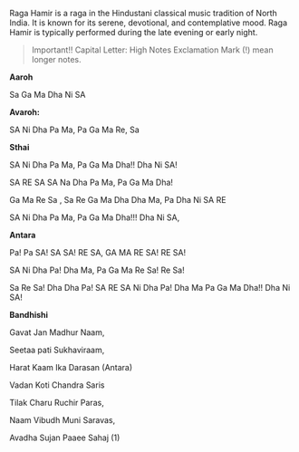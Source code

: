 Raga Hamir is a raga in the Hindustani classical music tradition of North India. It is known for its serene, devotional, and contemplative mood. Raga Hamir is typically performed during the late evening or early night.


> Important!!
> Capital Letter: High Notes
> Exclamation Mark (!) mean longer notes.

**Aaroh**

Sa Ga Ma Dha Ni SA

**Avaroh:**

SA Ni Dha Pa Ma, Pa Ga Ma Re, Sa

**Sthai**

SA Ni Dha Pa Ma, Pa Ga Ma Dha!! Dha Ni SA!

SA RE SA SA Na Dha Pa Ma, Pa Ga Ma Dha!

Ga Ma Re Sa , Sa Re Ga Ma Dha Dha Ma, Pa Dha Ni SA RE

SA Ni Dha Pa Ma, Pa Ga Ma Dha!!! Dha Ni SA,

**Antara**

Pa! Pa SA! SA SA! RE SA, GA MA RE SA! RE SA!

SA Ni Dha Pa! Dha Ma, Pa Ga Ma Re Sa! Re Sa!

Sa Re Sa! Dha Dha Pa! SA RE SA Ni Dha Pa! Dha Ma Pa Ga Ma Dha!! Dha Ni SA!

**Bandhishi**

Gavat Jan Madhur Naam,

Seetaa pati Sukhaviraam,

Harat Kaam Ika Darasan (Antara)

Vadan Koti Chandra Saris

Tilak Charu Ruchir Paras,

Naam Vibudh Muni Saravas,

Avadha Sujan Paaee Sahaj (1)